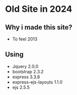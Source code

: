 # Old Site in 2024

## Why i made this site?
 - To feel 2013

## Using
 - Jquery 2.0.0
 - bootstrap 2.3.2
 - express 3.3.8
 - express-ejs-layouts 1.1.0
 - ejs 2.5.5